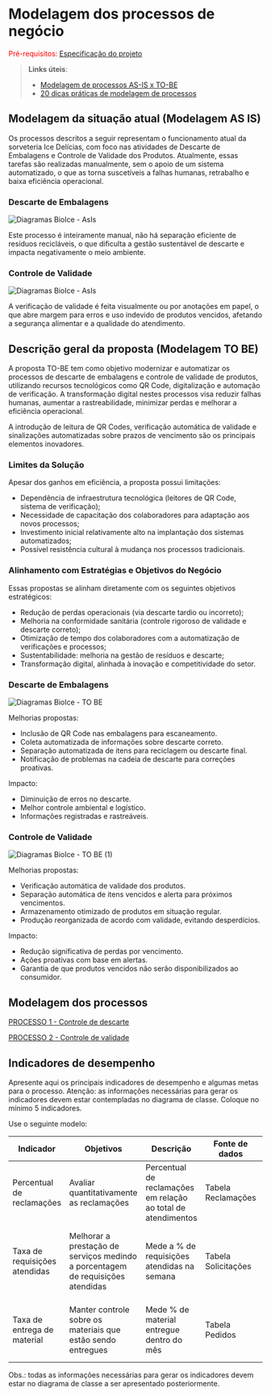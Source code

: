 # Modelagem dos processos de negócio

<span style="color:red">Pré-requisitos: <a href="02-Especificacao.md"> Especificação do projeto</a></span>

> **Links úteis**:
> - [Modelagem de processos AS-IS x TO-BE](https://dheka.com.br/modelagem-as-is-to-be/)
> - [20 dicas práticas de modelagem de processos](https://dheka.com.br/20-dicas-praticas-de-modelagem-de-processos/)

## Modelagem da situação atual (Modelagem AS IS)

Os processos descritos a seguir representam o funcionamento atual da sorveteria Ice Delícias, com foco nas atividades de Descarte de Embalagens e Controle de Validade dos Produtos. Atualmente, essas tarefas são realizadas manualmente, sem o apoio de um sistema automatizado, o que as torna suscetíveis a falhas humanas, retrabalho e baixa eficiência operacional.

### Descarte de Embalagens
![Diagramas BioIce - AsIs](https://github.com/user-attachments/assets/47a211f9-7bce-486e-a07a-c223adceea85)

Este processo é inteiramente manual, não há separação eficiente de resíduos recicláveis, o que dificulta a gestão sustentável de descarte e impacta negativamente o meio ambiente.


### Controle de Validade
![Diagramas BioIce - AsIs](https://github.com/user-attachments/assets/7984407f-c2fd-4ef3-8d61-01d67c224059)

A verificação de validade é feita visualmente ou por anotações em papel, o que abre margem para erros e uso indevido de produtos vencidos, afetando a segurança alimentar e a qualidade do atendimento.

## Descrição geral da proposta (Modelagem TO BE)

A proposta TO-BE tem como objetivo modernizar e automatizar os processos de descarte de embalagens e controle de validade de produtos, utilizando recursos tecnológicos como QR Code, digitalização e automação de verificação. A transformação digital nestes processos visa reduzir falhas humanas, aumentar a rastreabilidade, minimizar perdas e melhorar a eficiência operacional.

A introdução de leitura de QR Codes, verificação automática de validade e sinalizações automatizadas sobre prazos de vencimento são os principais elementos inovadores.

### Limites da Solução

Apesar dos ganhos em eficiência, a proposta possui limitações:

- Dependência de infraestrutura tecnológica (leitores de QR Code, sistema de verificação);
- Necessidade de capacitação dos colaboradores para adaptação aos novos processos;
- Investimento inicial relativamente alto na implantação dos sistemas automatizados;
- Possível resistência cultural à mudança nos processos tradicionais.

### Alinhamento com Estratégias e Objetivos do Negócio

Essas propostas se alinham diretamente com os seguintes objetivos estratégicos:

- Redução de perdas operacionais (via descarte tardio ou incorreto);
- Melhoria na conformidade sanitária (controle rigoroso de validade e descarte correto);
- Otimização de tempo dos colaboradores com a automatização de verificações e processos;
- Sustentabilidade: melhoria na gestão de resíduos e descarte;
- Transformação digital, alinhada à inovação e competitividade do setor.

### Descarte de Embalagens
![Diagramas BioIce - TO BE](https://github.com/user-attachments/assets/8c23417c-1e70-4928-8829-732552f4f53f)

Melhorias propostas:
- Inclusão de QR Code nas embalagens para escaneamento.
- Coleta automatizada de informações sobre descarte correto.
- Separação automatizada de itens para reciclagem ou descarte final.
- Notificação de problemas na cadeia de descarte para correções proativas.

Impacto:
- Diminuição de erros no descarte.
- Melhor controle ambiental e logístico.
- Informações registradas e rastreáveis.

### Controle de Validade
![Diagramas BioIce - TO BE (1)](https://github.com/user-attachments/assets/b5eaf3f4-9225-4044-8ae8-b786405b6abf)

Melhorias propostas:
- Verificação automática de validade dos produtos.
- Separação automática de itens vencidos e alerta para próximos vencimentos.
- Armazenamento otimizado de produtos em situação regular.
- Produção reorganizada de acordo com validade, evitando desperdícios.

Impacto:
- Redução significativa de perdas por vencimento.
- Ações proativas com base em alertas.
- Garantia de que produtos vencidos não serão disponibilizados ao consumidor.

## Modelagem dos processos

[PROCESSO 1 - Controle de descarte](./processes/processo-1-nome-do-processo.md "Detalhamento do processo 1.")

[PROCESSO 2 - Controle de validade](./processes/processo-2-nome-do-processo.md "Detalhamento do processo 2.")




## Indicadores de desempenho

Apresente aqui os principais indicadores de desempenho e algumas metas para o processo. Atenção: as informações necessárias para gerar os indicadores devem estar contempladas no diagrama de classe. Coloque no mínimo 5 indicadores.

Use o seguinte modelo:

| **Indicador** | **Objetivos** | **Descrição** | **Fonte de dados** | **Fórmula de cálculo** |
| ---           | ---           | ---           | ---             | ---             |
| Percentual de reclamações | Avaliar quantitativamente as reclamações | Percentual de reclamações em relação ao total de atendimentos | Tabela Reclamações | número total de reclamações / número total de atendimentos |
| Taxa de requisições atendidas | Melhorar a prestação de serviços medindo a porcentagem de requisições atendidas| Mede a % de requisições atendidas na semana | Tabela Solicitações | (número de requisições atendidas / número total de requisições) * 100 |
| Taxa de entrega de material | Manter controle sobre os materiais que estão sendo entregues | Mede % de material entregue dentro do mês | Tabela Pedidos | (número de pedidos entregues / número total de pedidos) * 100 |


Obs.: todas as informações necessárias para gerar os indicadores devem estar no diagrama de classe a ser apresentado posteriormente.

